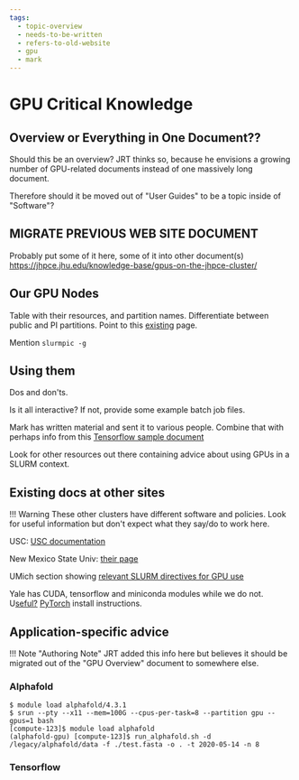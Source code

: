 ```yaml
---
tags:
  - topic-overview
  - needs-to-be-written
  - refers-to-old-website
  - gpu
  - mark
---
```


# GPU Critical Knowledge

## Overview or Everything in One Document??

Should this be an overview? JRT thinks so, because he envisions a growing number of GPU-related documents instead of one massively long document. 

Therefore should it be moved out of "User Guides" to be a topic inside of "Software"?

## MIGRATE PREVIOUS WEB SITE DOCUMENT

Probably put some of it here, some of it into other document(s)
https://jhpce.jhu.edu/knowledge-base/gpus-on-the-jhpce-cluster/

## Our GPU Nodes
Table with their resources, and partition names. Differentiate between public and PI partitions. Point to this [existing](../slurm/partitions.md#gpu-partitions) page.

Mention `slurmpic -g`

## Using them

Dos and don'ts.

Is it all interactive? If not, provide some example batch job files.

Mark has written material and sent it to various people. Combine that with perhaps info from this
[Tensorflow sample document](https://hpc-docs.cubi.bihealth.org/how-to/software/tensorflow/)

Look for other resources out there containing advice about using GPUs in a SLURM context.

## Existing docs at other sites 

!!! Warning
    These other clusters have different software and policies. Look for useful information but don't expect what they say/do to work here.
    
USC: [USC documentation](https://www.carc.usc.edu/user-information/user-guides/software-and-programming/using-gpus)


New Mexico State Univ: [their page](https://hpc.nmsu.edu/discovery/slurm/gpu-jobs/)

UMich section showing [relevant SLURM directives for GPU use](https://arc.umich.edu/greatlakes/slurm-user-guide/)

Yale has CUDA, tensorflow and miniconda modules while we do not. U[seful?](https://docs.ycrc.yale.edu/clusters-at-yale/guides/gpus-cuda/) [PyTorch](https://docs.ycrc.yale.edu/clusters-at-yale/guides/pytorch/) install instructions.

## Application-specific advice

!!! Note "Authoring Note"
    JRT added this info here but believes it should be migrated out of the "GPU Overview" document to somewhere else.

### Alphafold

```Shell 
$ module load alphafold/4.3.1
$ srun --pty --x11 --mem=100G --cpus-per-task=8 --partition gpu --gpus=1 bash
[compute-123]$ module load alphafold
(alphafold-gpu) [compute-123]$ run_alphafold.sh -d /legacy/alphafold/data -f ./test.fasta -o . -t 2020-05-14 -n 8
```

### Tensorflow
